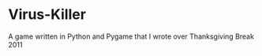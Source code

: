 Virus-Killer
============

A game written in Python and Pygame that I wrote over Thanksgiving Break 2011